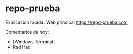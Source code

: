 # repo-prueba
Explicacion rapida. Web principal https://repo-prueba.com

Comentarios de hoy:

- [Windows Terminal]
- Red Had